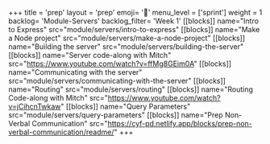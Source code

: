 +++
title = 'prep'
layout = 'prep'
emoji= '📝'
menu_level = ['sprint']
weight = 1
backlog= 'Module-Servers'
backlog_filter= 'Week 1'
[[blocks]]
name="Intro to Express"
src="module/servers/intro-to-express"
[[blocks]]
name="Make a Node project"
src="module/servers/make-a-node-project"
[[blocks]]
name="Building the server"
src="module/servers/building-the-server"
[[blocks]]
name="Server code-along with Mitch"
src="https://www.youtube.com/watch?v=ffMg8GEim0A"
[[blocks]]
name="Communicating with the server"
src="module/servers/communicating-with-the-server"
[[blocks]]
name="Routing"
src="module/servers/routing"
[[blocks]]
name="Routing Code-along with Mitch"
src="https://www.youtube.com/watch?v=jCihcnTwkaw"
[[blocks]]
name="Query Parameters"
src="module/servers/query-parameters"
[[blocks]]
name="Prep Non-Verbal Communication"
src="https://cyf-pd.netlify.app/blocks/prep-non-verbal-communication/readme/"
+++
